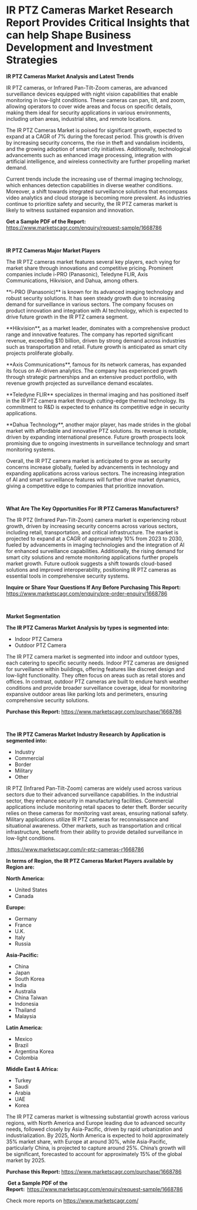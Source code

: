 <p><h1>IR PTZ Cameras Market Research Report Provides Critical Insights that can help Shape Business Development and Investment Strategies</h1></p><p><strong>IR PTZ Cameras Market Analysis and Latest Trends</strong></p>
<p><p>IR PTZ cameras, or Infrared Pan-Tilt-Zoom cameras, are advanced surveillance devices equipped with night vision capabilities that enable monitoring in low-light conditions. These cameras can pan, tilt, and zoom, allowing operators to cover wide areas and focus on specific details, making them ideal for security applications in various environments, including urban areas, industrial sites, and remote locations.</p><p>The IR PTZ Cameras Market is poised for significant growth, expected to expand at a CAGR of 7% during the forecast period. This growth is driven by increasing security concerns, the rise in theft and vandalism incidents, and the growing adoption of smart city initiatives. Additionally, technological advancements such as enhanced image processing, integration with artificial intelligence, and wireless connectivity are further propelling market demand.</p><p>Current trends include the increasing use of thermal imaging technology, which enhances detection capabilities in diverse weather conditions. Moreover, a shift towards integrated surveillance solutions that encompass video analytics and cloud storage is becoming more prevalent. As industries continue to prioritize safety and security, the IR PTZ cameras market is likely to witness sustained expansion and innovation.</p></p>
<p><strong>Get a Sample PDF of the Report:&nbsp;</strong> <a href="https://www.marketscagr.com/enquiry/request-sample/1668786?utm_campaign=1895&utm_medium=2&utm_source=Github&utm_content=ia&utm_term=18022025&utm_id=ir-ptz-cameras">https://www.marketscagr.com/enquiry/request-sample/1668786</a></p>
<p>&nbsp;</p>
<p><strong>IR PTZ Cameras Major Market Players</strong></p>
<p><p>The IR PTZ cameras market features several key players, each vying for market share through innovations and competitive pricing. Prominent companies include i-PRO (Panasonic), Teledyne FLIR, Axis Communications, Hikvision, and Dahua, among others.</p><p>**i-PRO (Panasonic)** is known for its advanced imaging technology and robust security solutions. It has seen steady growth due to increasing demand for surveillance in various sectors. The company focuses on product innovation and integration with AI technology, which is expected to drive future growth in the IR PTZ camera segment.</p><p>**Hikvision**, as a market leader, dominates with a comprehensive product range and innovative features. The company has reported significant revenue, exceeding $10 billion, driven by strong demand across industries such as transportation and retail. Future growth is anticipated as smart city projects proliferate globally.</p><p>**Axis Communications**, famous for its network cameras, has expanded its focus on AI-driven analytics. The company has experienced growth through strategic partnerships and an extensive product portfolio, with revenue growth projected as surveillance demand escalates.</p><p>**Teledyne FLIR** specializes in thermal imaging and has positioned itself in the IR PTZ camera market through cutting-edge thermal technology. Its commitment to R&D is expected to enhance its competitive edge in security applications.</p><p>**Dahua Technology**, another major player, has made strides in the global market with affordable and innovative PTZ solutions. Its revenue is notable, driven by expanding international presence. Future growth prospects look promising due to ongoing investments in surveillance technology and smart monitoring systems.</p><p>Overall, the IR PTZ camera market is anticipated to grow as security concerns increase globally, fueled by advancements in technology and expanding applications across various sectors. The increasing integration of AI and smart surveillance features will further drive market dynamics, giving a competitive edge to companies that prioritize innovation.</p></p>
<p>&nbsp;</p>
<p><strong>What Are The Key Opportunities For IR PTZ Cameras Manufacturers?</strong></p>
<p><p>The IR PTZ (Infrared Pan-Tilt-Zoom) camera market is experiencing robust growth, driven by increasing security concerns across various sectors, including retail, transportation, and critical infrastructure. The market is projected to expand at a CAGR of approximately 10% from 2023 to 2030, fueled by advancements in imaging technologies and the integration of AI for enhanced surveillance capabilities. Additionally, the rising demand for smart city solutions and remote monitoring applications further propels market growth. Future outlook suggests a shift towards cloud-based solutions and improved interoperability, positioning IR PTZ cameras as essential tools in comprehensive security systems.</p></p>
<p><strong>Inquire or Share Your Questions If Any Before Purchasing This Report:</strong> <a href="https://www.marketscagr.com/enquiry/pre-order-enquiry/1668786?utm_campaign=1895&utm_medium=2&utm_source=Github&utm_content=ia&utm_term=18022025&utm_id=ir-ptz-cameras">https://www.marketscagr.com/enquiry/pre-order-enquiry/1668786</a></p>
<p>&nbsp;</p>
<p><strong>Market Segmentation</strong></p>
<p><strong>The IR PTZ Cameras Market Analysis by types is segmented into:</strong></p>
<p><ul><li>Indoor PTZ Camera</li><li>Outdoor PTZ Camera</li></ul></p>
<p><p>The IR PTZ camera market is segmented into indoor and outdoor types, each catering to specific security needs. Indoor PTZ cameras are designed for surveillance within buildings, offering features like discreet design and low-light functionality. They often focus on areas such as retail stores and offices. In contrast, outdoor PTZ cameras are built to endure harsh weather conditions and provide broader surveillance coverage, ideal for monitoring expansive outdoor areas like parking lots and perimeters, ensuring comprehensive security solutions.</p></p>
<p><strong>Purchase this Report:&nbsp;</strong><a href="https://www.marketscagr.com/purchase/1668786?utm_campaign=1895&utm_medium=2&utm_source=Github&utm_content=ia&utm_term=18022025&utm_id=ir-ptz-cameras">https://www.marketscagr.com/purchase/1668786</a></p>
<p>&nbsp;</p>
<p><strong>The IR PTZ Cameras Market Industry Research by Application is segmented into:</strong></p>
<p><ul><li>Industry</li><li>Commercial</li><li>Border</li><li>Military</li><li>Other</li></ul></p>
<p><p>IR PTZ (Infrared Pan-Tilt-Zoom) cameras are widely used across various sectors due to their advanced surveillance capabilities. In the industrial sector, they enhance security in manufacturing facilities. Commercial applications include monitoring retail spaces to deter theft. Border security relies on these cameras for monitoring vast areas, ensuring national safety. Military applications utilize IR PTZ cameras for reconnaissance and situational awareness. Other markets, such as transportation and critical infrastructure, benefit from their ability to provide detailed surveillance in low-light conditions.</p></p>
<p><a href="https://www.marketscagr.com/ir-ptz-cameras-r1668786?utm_campaign=1895&utm_medium=2&utm_source=Github&utm_content=ia&utm_term=18022025&utm_id=ir-ptz-cameras">&nbsp;https://www.marketscagr.com/ir-ptz-cameras-r1668786</a></p>
<p><strong>In terms of Region, the IR PTZ Cameras Market Players available by Region are:</strong></p>
<p>
    <p> <strong> North America: </strong>
        <ul>
            <li>United States</li>
            <li>Canada</li>
        </ul>
        </p> 
    <p> <strong> Europe: </strong>
        <ul>
            <li>Germany</li>
            <li>France</li>
            <li>U.K.</li>
            <li>Italy</li>
            <li>Russia</li>
        </ul>
        </p> 
    <p> <strong> Asia-Pacific: </strong>
        <ul>
            <li>China</li>
            <li>Japan</li>
            <li>South Korea</li>
            <li>India</li>
            <li>Australia</li>
            <li>China Taiwan</li>
            <li>Indonesia</li>
            <li>Thailand</li>
            <li>Malaysia</li>
        </ul>
        </p> 
    <p> <strong> Latin America: </strong>
        <ul>
            <li>Mexico</li>
            <li>Brazil</li>
            <li>Argentina Korea</li>
            <li>Colombia</li>
        </ul>
        </p> 
    <p> <strong> Middle East & Africa: </strong>
        <ul>
            <li>Turkey</li>
            <li>Saudi</li>
            <li>Arabia</li>
            <li>UAE</li>
            <li>Korea</li>
        </ul>
    </p>
    </p>
<p><p>The IR PTZ cameras market is witnessing substantial growth across various regions, with North America and Europe leading due to advanced security needs, followed closely by Asia-Pacific, driven by rapid urbanization and industrialization. By 2025, North America is expected to hold approximately 35% market share, with Europe at around 30%, while Asia-Pacific, particularly China, is projected to capture around 25%. China’s growth will be significant, forecasted to account for approximately 15% of the global market by 2025.</p></p>
<p><strong>Purchase this Report: </strong><a href="https://www.marketscagr.com/purchase/1668786?utm_campaign=1895&utm_medium=2&utm_source=Github&utm_content=ia&utm_term=18022025&utm_id=ir-ptz-cameras">https://www.marketscagr.com/purchase/1668786</a></p>
<p>&nbsp;<strong>Get a Sample PDF of the Report:&nbsp;&nbsp;</strong><a href="https://www.marketscagr.com/enquiry/request-sample/1668786?utm_campaign=1895&utm_medium=2&utm_source=Github&utm_content=ia&utm_term=18022025&utm_id=ir-ptz-cameras">https://www.marketscagr.com/enquiry/request-sample/1668786</a></p>
<p><strong></strong></p>
<p>Check more reports on <a href="https://www.marketscagr.com/?utm_campaign=1895&utm_medium=2&utm_source=Github&utm_content=ia&utm_term=18022025&utm_id=ir-ptz-cameras">https://www.marketscagr.com/</a></p>